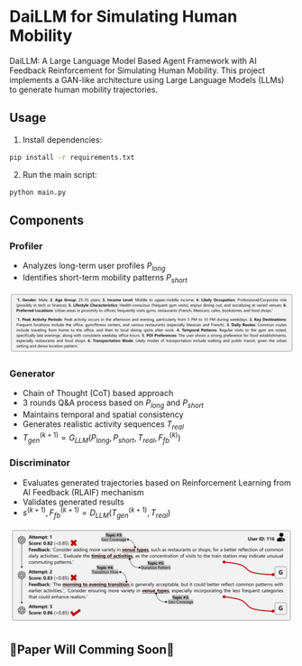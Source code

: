 # DaiLLM for Simulating Human Mobility

DaiLLM: A Large Language Model Based Agent Framework with AI Feedback Reinforcement for Simulating Human Mobility. This project implements a GAN-like architecture using Large Language Models (LLMs) to generate human mobility trajectories.

## Usage
1. Install dependencies:
```bash
pip install -r requirements.txt
```

2. Run the main script:
```bash
python main.py
```

## Components

### Profiler
- Analyzes long-term user profiles $P_{long}$
- Identifies short-term mobility patterns $P_{short}$

![](./assets/F4.png)

### Generator
- Chain of Thought (CoT) based approach
- 3 rounds Q&A process based on $P_{long}$ and $P_{short}$
- Maintains temporal and spatial consistency
- Generates realistic activity sequences $T_{real}$
- $T_{gen}^{(k+1)}=G_{LLM} (P_{long},P_{short},T_{real},F_{fb}^{(k)})$

### Discriminator
- Evaluates generated trajectories based on Reinforcement Learning from AI Feedback (RLAIF) mechanism
- Validates generated results
- $s^{(k+1)},F_{fb}^{(k+1)}=D_{LLM} (T_{gen}^{(k+1)},T_{real})$

![](./assets/F2.png)


## 📌Paper Will Comming Soon🤗
